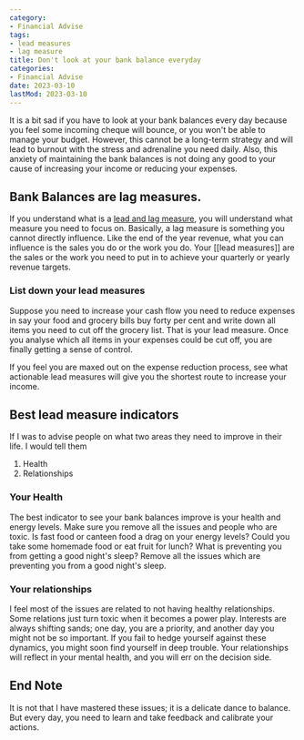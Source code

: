 ```yaml
---
category:
- Financial Advise
tags:
- lead measures
- lag measure
title: Don't look at your bank balance everyday
categories:
- Financial Advise
date: 2023-03-10
lastMod: 2023-03-10
---
```

It is a bit sad if you have to look at your bank balances every day because you feel some incoming cheque will bounce, or you won't be able to manage your budget.  However, this cannot be a long-term strategy and will lead to burnout with the stress and adrenaline you need daily. Also, this anxiety of maintaining the bank balances is not doing any good to your cause of increasing your income or reducing your expenses.

## Bank Balances are lag measures.
If you understand what is a [lead and lag measure](https://www.franklincovey.com/the-4-disciplines/discipline-2-act/), you will understand what measure you need to focus on. Basically, a lag measure is something you cannot directly influence. Like the end of the year revenue, what you can influence is the sales you do or the work you do. Your [[lead measures]] are the sales or the work you need to put in to achieve your quarterly or yearly revenue targets.

### List down your lead measures
Suppose you need to increase your cash flow you need to reduce expenses in say your food and grocery bills buy forty per cent and write down all items you need to cut off the grocery list. That is your lead measure. Once you analyse which all items in your expenses could be cut off, you are finally getting a sense of control. 

If you feel you are maxed out on the expense reduction process, see what actionable lead measures will give you the shortest route to increase your income. 

## Best lead measure indicators
If I was to advise people on what two areas they need to improve in their life. I would tell them

1. Health 
2. Relationships

### Your Health
The best indicator to see your bank balances improve is your health and energy levels. Make sure you remove all the issues and people who are toxic. Is fast food or canteen food a drag on your energy levels? Could you take some homemade food or eat fruit for lunch? What is preventing you from getting a good night's sleep? Remove all the issues which are preventing you from a good night's sleep. 

### Your relationships 
I feel most of the issues are related to not having healthy relationships. Some relations just turn toxic when it becomes a power play. Interests are always shifting sands; one day, you are a priority, and another day you might not be so important. If you fail to hedge yourself against these dynamics, you might soon find yourself in deep trouble. Your relationships will reflect in your mental health, and you will err on the decision side. 

## End Note
It is not that I have mastered these issues; it is a delicate dance to balance. But every day, you need to learn and take feedback and calibrate your actions. 
